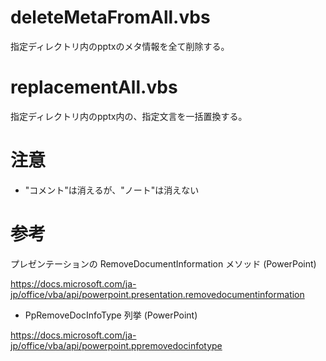 # deleteMetaFromAll.vbs	

指定ディレクトリ内のpptxのメタ情報を全て削除する。

# replacementAll.vbs

指定ディレクトリ内のpptx内の、指定文言を一括置換する。

# 注意

* "コメント"は消えるが、"ノート"は消えない

# 参考

プレゼンテーションの RemoveDocumentInformation メソッド (PowerPoint)

https://docs.microsoft.com/ja-jp/office/vba/api/powerpoint.presentation.removedocumentinformation

* PpRemoveDocInfoType 列挙 (PowerPoint)

https://docs.microsoft.com/ja-jp/office/vba/api/powerpoint.ppremovedocinfotype